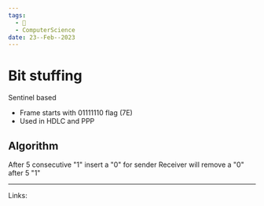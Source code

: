 ```yaml
---
tags:
  - 🌱
  - ComputerScience
date: 23--Feb--2023
---
```


# Bit stuffing

Sentinel based
- Frame starts with 01111110 flag (7E)
- Used in HDLC and PPP

## Algorithm
After 5 consecutive "1" insert a "0" for sender
Receiver will remove a "0" after 5 "1"

---
Links: 